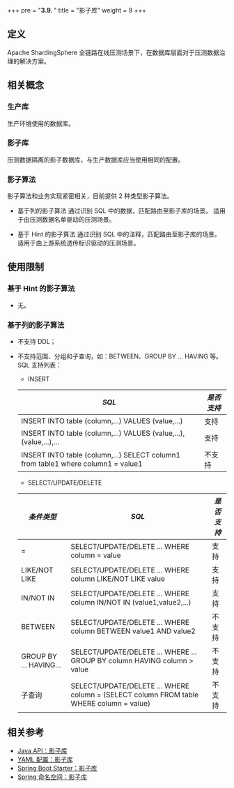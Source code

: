 +++
pre = "<b>3.9. </b>"
title = "影子库"
weight = 9
+++

## 定义
Apache ShardingSphere 全链路在线压测场景下，在数据库层面对于压测数据治理的解决方案。

## 相关概念

### 生产库
生产环境使用的数据库。

### 影子库
压测数据隔离的影子数据库，与生产数据库应当使用相同的配置。

### 影子算法
影子算法和业务实现紧密相关，目前提供 2 种类型影子算法。

- 基于列的影子算法
  通过识别 SQL 中的数据，匹配路由至影子库的场景。
  适用于由压测数据名单驱动的压测场景。
  
- 基于 Hint 的影子算法
  通过识别 SQL 中的注释，匹配路由至影子库的场景。
  适用于由上游系统透传标识驱动的压测场景。
  
## 使用限制

### 基于 Hint 的影子算法
* 无。

### 基于列的影子算法
* 不支持 DDL；
* 不支持范围、分组和子查询，如：BETWEEN、GROUP BY ... HAVING 等。
  SQL 支持列表：
  - INSERT
  
  |  *SQL*  |  *是否支持*  |
  | ------- | ------------ |
  | INSERT INTO table (column,...) VALUES (value,...)   |  支持  |
  | INSERT INTO table (column,...) VALUES (value,...),(value,...),...   |  支持   |
  | INSERT INTO table (column,...) SELECT column1 from table1 where column1 = value1 |  不支持  |
  
  - SELECT/UPDATE/DELETE
  
  |  *条件类型*  |  *SQL*   |  *是否支持*  |
  | ------------ | -------- | ----------- |
  | =  | SELECT/UPDATE/DELETE ... WHERE column = value   | 支持 |
  | LIKE/NOT LIKE | SELECT/UPDATE/DELETE ... WHERE column LIKE/NOT LIKE value  | 支持  |                        
  | IN/NOT IN | SELECT/UPDATE/DELETE ... WHERE column IN/NOT IN (value1,value2,...)  | 支持 |
  | BETWEEN | SELECT/UPDATE/DELETE ... WHERE column BETWEEN value1 AND value2  | 不支持  |
  | GROUP BY ... HAVING... | SELECT/UPDATE/DELETE ... WHERE ... GROUP BY column HAVING column > value  | 不支持     |
  | 子查询  | SELECT/UPDATE/DELETE ... WHERE column = (SELECT column FROM table WHERE column = value) | 不支持  |

## 相关参考

- [Java API：影子库](/cn/user-manual/shardingsphere-jdbc/java-api/rules/shadow/)
- [YAML 配置：影子库](/cn/user-manual/shardingsphere-jdbc/yaml-config/rules/shadow/)
- [Spring Boot Starter：影子库](/cn/user-manual/shardingsphere-jdbc/spring-boot-starter/rules/shadow/)
- [Spring 命名空间：影子库](/cn/user-manual/shardingsphere-jdbc/spring-namespace/rules/shadow/)
